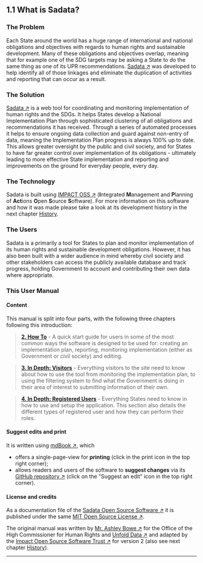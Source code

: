 ## 1.1 What is Sadata?

### The Problem

Each State around the world has a huge range of international and national obligations and objectives with regards to human rights and sustainable development. Many of these obligations and objectives overlap, meaning that for example one of the SDG targets may be asking a State to do the same thing as one of its UPR recommendations. [Sadata ↗](https://sadata.ws) was developed to help identify all of those linkages and eliminate the duplication of activities and reporting that can occur as a result.

### The Solution

[Sadata ↗](https://sadata.ws) is a web tool for coordinating and monitoring implementation of human rights and the SDGs. It helps States develop a National Implementation Plan through sophisticated clustering of all obligations and recommendations it has received. Through a series of automated processes it helps to ensure ongoing data collection and guard against non-entry of data, meaning the Implementation Plan progress is always 100% up to date. This allows greater oversight by the public and civil society, and for States to have far greater control over implementation of its obligations - ultimately leading to more effective State implementation and reporting and improvements on the ground for everyday people, every day.

### The Technology

Sadata is built using [IMPACT OSS ↗](https://impactoss.org/impactoss/) \(**I**ntegrated **M**anagement and **P**lanning of **Act**ions **O**pen **S**ource **S**oftware\). For more information on this software and how it was made please take a look at its development history in the next chapter [History](history.md).

### The Users

Sadata is a primarily a tool for States to plan and monitor implementation of its human rights and sustainable development obligations. However, it has also been built with a wider audience in mind whereby civil society and other stakeholders can access the publicly available database and track progress, holding Government to account and contributing their own data where appropriate.

### This User Manual

#### Content

This manual is split into four parts, with the following three chapters following this introduction:

> [**2. How To**](howto/creating-the-implementation-plan.md) - A quick start guide for users in some of the most common ways the software is designed to be used for: creating an implementation plan, reporting, monitoring implementation \(either as Government or civil society\) and editing.

> [**3. In Depth: Visitors**](visitors/using-as-a-visitor.md) - Everything visitors to the site need to know about how to use the tool from monitoring the implementation plan, to using the filtering system to find what the Government is doing in their area of interest to submitting information of their own.

> [**4. In Depth: Registered Users**](members/user-roles.md) - Everything States need to know in how to use and setup the application. This section also details the different types of registered user and how they can perform their roles.

#### Suggest edits and print

It is written using [mdBook ↗](https://github.com/rust-lang/mdBook), which

* offers a single-page-view for **printing** (click in the print icon in the top right corner);
* allows readers and users of the software to **suggest changes** via its [GitHub repository ↗](https://github.com/nmrf/sadata-user-manual) (click on the "Suggest an edit" icon in the top right corner).

#### License and credits

As a documentation file of the [Sadata Open Source Software ↗](https://sadata.ws) it is published under the same [MIT Open Source License ↗](https://github.com/nmrf/sadata-user-manual/blob/master/LICENSE.md).

The original manual was written by [Mr. Ashley Bowe ↗](https://www.linkedin.com/in/ashley-bowe-a4716019/) for the Office of the High Commissioner for Human Rights and [Unfold Data ↗](http://unfolddata.com/) and adapted by the [Impact Open Source Software Trust ↗](http://impactoss.org/) for version 2 (also see next chapter [History](history.md)).

---
